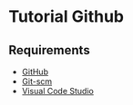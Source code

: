 # Tutorial Github
## Requirements
- [GitHub](https://github.com)
- [Git-scm](https://git-scm.com/)
- [Visual Code Studio](https://code.visualstudio.com/)